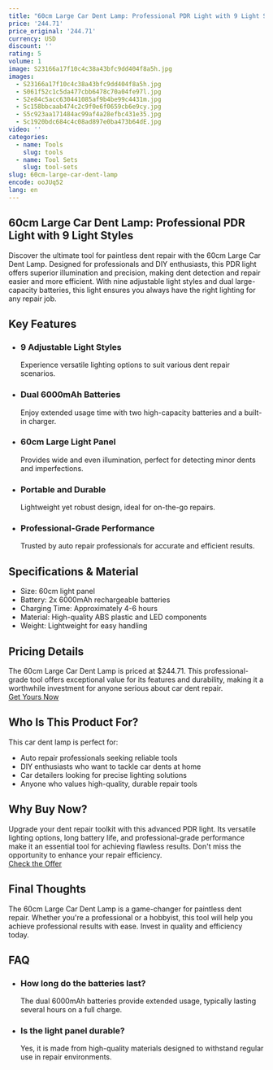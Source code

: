 ```yaml
---
title: "60cm Large Car Dent Lamp: Professional PDR Light with 9 Light Styles"
price: '244.71'
price_original: '244.71'
currency: USD
discount: ''
rating: 5
volume: 1
image: S23166a17f10c4c38a43bfc9dd404f8a5h.jpg
images:
  - S23166a17f10c4c38a43bfc9dd404f8a5h.jpg
  - S061f52c1c5da477cbb6478c70a04fe97l.jpg
  - S2e84c5acc630441085af9b4be99c4431m.jpg
  - Sc158bbcaab474c2c9f0e6f0659cb6e9cy.jpg
  - S5c923aa171484ac99af4a28efbc431e35.jpg
  - Sc1920bdc684c4c08ad897e0ba473b64dE.jpg
video: ''
categories:
  - name: Tools
    slug: tools
  - name: Tool Sets
    slug: tool-sets
slug: 60cm-large-car-dent-lamp
encode: ooJUq52
lang: en
---
```


<h2>60cm Large Car Dent Lamp: Professional PDR Light with 9 Light Styles</h2>
Discover the ultimate tool for paintless dent repair with the 60cm Large Car Dent Lamp. Designed for professionals and DIY enthusiasts, this PDR light offers superior illumination and precision, making dent detection and repair easier and more efficient. With nine adjustable light styles and dual large-capacity batteries, this light ensures you always have the right lighting for any repair job.

<h2>Key Features</h2>
<ul>
  <li><h3>9 Adjustable Light Styles</h3>Experience versatile lighting options to suit various dent repair scenarios.</li>
  <li><h3>Dual 6000mAh Batteries</h3>Enjoy extended usage time with two high-capacity batteries and a built-in charger.</li>
  <li><h3>60cm Large Light Panel</h3>Provides wide and even illumination, perfect for detecting minor dents and imperfections.</li>
  <li><h3>Portable and Durable</h3>Lightweight yet robust design, ideal for on-the-go repairs.</li>
  <li><h3>Professional-Grade Performance</h3>Trusted by auto repair professionals for accurate and efficient results.</li>
</ul>

<h2>Specifications & Material</h2>
<ul>
  <li>Size: 60cm light panel</li>
  <li>Battery: 2x 6000mAh rechargeable batteries</li>
  <li>Charging Time: Approximately 4-6 hours</li>
  <li>Material: High-quality ABS plastic and LED components</li>
  <li>Weight: Lightweight for easy handling</li>
</ul>

<h2>Pricing Details</h2>
The 60cm Large Car Dent Lamp is priced at $244.71. This professional-grade tool offers exceptional value for its features and durability, making it a worthwhile investment for anyone serious about car dent repair.

<div class="flex justify-center my-2">
  <a href="https://buy.csgad.com/ooJUq52" rel="nofollow sponsored" target="_blank" class="py-2 px-4 rounded-md text-white font-semibold bg-gradient-to-r from-[#f73c22] to-[#ff7b48]">Get Yours Now</a>
</div>

<h2>Who Is This Product For?</h2>
This car dent lamp is perfect for:
<ul>
  <li>Auto repair professionals seeking reliable tools</li>
  <li>DIY enthusiasts who want to tackle car dents at home</li>
  <li>Car detailers looking for precise lighting solutions</li>
  <li>Anyone who values high-quality, durable repair tools</li>
</ul>

<h2>Why Buy Now?</h2>
Upgrade your dent repair toolkit with this advanced PDR light. Its versatile lighting options, long battery life, and professional-grade performance make it an essential tool for achieving flawless results. Don't miss the opportunity to enhance your repair efficiency.

<div class="flex justify-center my-2">
  <a href="https://buy.csgad.com/ooJUq52" rel="nofollow sponsored" target="_blank" class="py-2 px-4 rounded-md text-white font-semibold bg-gradient-to-r from-[#f73c22] to-[#ff7b48]">Check the Offer</a>
</div>

<h2>Final Thoughts</h2>
The 60cm Large Car Dent Lamp is a game-changer for paintless dent repair. Whether you're a professional or a hobbyist, this tool will help you achieve professional results with ease. Invest in quality and efficiency today.

<h2>FAQ</h2>
<ul>
  <li><h3>How long do the batteries last?</h3>The dual 6000mAh batteries provide extended usage, typically lasting several hours on a full charge.</li>
  <li><h3>Is the light panel durable?</h3>Yes, it is made from high-quality materials designed to withstand regular use in repair environments.</li>
</ul>